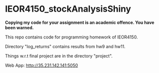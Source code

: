 # IEOR4150_stockAnalysisShiny

**Copying my code for your assignment is an academic offence. You have been warned.**

This repo contains code for programming homework of IEOR4150.

Directory "log_returns" contains results from hw9 and hw11.

Things w.r.t final project are in the directory "project".

Web App: http://35.231.142.141:5050

